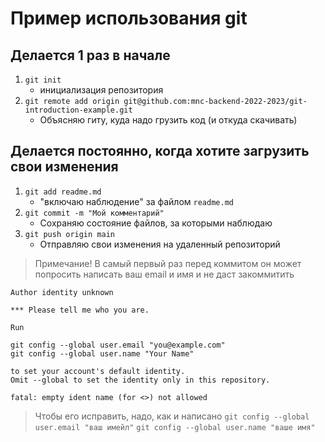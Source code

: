 # Пример использования git

## Делается 1 раз в начале
1. `git init`
   - инициализация репозитория
1. `git remote add origin git@github.com:mnc-backend-2022-2023/git-introduction-example.git`
   - Объясняю гиту, куда надо грузить код (и откуда скачивать)

## Делается постоянно, когда хотите загрузить свои изменения

1. `git add readme.md` 
   - "включаю наблюдение" за файлом `readme.md`
1. `git commit -m "Мой комментарий"`
   - Сохраняю состояние файлов, за которыми наблюдаю
1. `git push origin main`
   - Отправляю свои изменения на удаленный репозиторий

> Примечание!
> В самый первый раз перед коммитом он может попросить написать
> ваш email и имя и не даст закоммитить

```text
Author identity unknown

*** Please tell me who you are.

Run

git config --global user.email "you@example.com"
git config --global user.name "Your Name"

to set your account's default identity.
Omit --global to set the identity only in this repository.

fatal: empty ident name (for <>) not allowed
```

> Чтобы его исправить, надо, как и написано
> `git config --global user.email "ваш имейл"`
> `git config --global user.name "ваше имя"`
